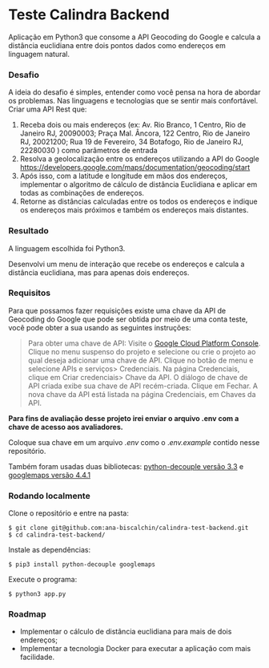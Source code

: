 
# Teste Calindra Backend
Aplicação em Python3 que consome a API Geocoding do Google e calcula a distância euclidiana entre dois pontos dados como endereços em linguagem natural.

### Desafio
A ideia do desafio é simples, entender como você pensa na hora de abordar os
problemas. Nas linguagens e tecnologias que se sentir mais confortável.
Criar uma API Rest que:
1) Receba dois ou mais endereços (ex: Av. Rio Branco, 1 Centro, Rio de Janeiro RJ,
20090003; Praça Mal. Âncora, 122 Centro, Rio de Janeiro RJ, 20021200; Rua 19 de
Fevereiro, 34 Botafogo, Rio de Janeiro RJ, 22280030 ) como parâmetros de entrada
2) Resolva a geolocalização entre os endereços utilizando a API do Google
https://developers.google.com/maps/documentation/geocoding/start
3) Após isso, com a latitude e longitude em mãos dos endereços, implementar o algoritmo de
cálculo de distância Euclidiana e aplicar em todas as combinações de endereços.
4) Retorne as distâncias calculadas entre os todos os endereços e indique os endereços
mais próximos e também os endereços mais distantes.

### Resultado

A linguagem escolhida foi Python3.

Desenvolvi um menu de interação que recebe os endereços e calcula a distância euclidiana, mas para apenas dois endereços.

### Requisitos
Para que possamos fazer requisições existe uma chave da API de Geocoding do Google que pode ser obtida por meio de uma conta teste, você pode obter a sua usando as seguintes instruções: 

>   Para obter uma chave de API: Visite o [Google Cloud Platform Console](https://console.cloud.google.com/). 
    Clique no menu suspenso do projeto e selecione ou crie o projeto ao qual deseja adicionar uma chave de API. 
    Clique no botão de menu e selecione APIs e serviços> Credenciais. 
    Na página Credenciais, clique em Criar credenciais> Chave da API. 
    O diálogo de chave de API criada exibe sua chave de API recém-criada. Clique em Fechar. 
    A nova chave da API está listada na página Credenciais, em Chaves da API.

**Para fins de avaliação desse projeto irei enviar o arquivo .env  com a chave de acesso aos avaliadores.** 

Coloque sua chave em um arquivo *.env* como o ._env.example_ contido nesse repositório.

Também foram usadas duas bibliotecas: [python-decouple versão 3.3](https://pypi.org/project/python-decouple/) e [googlemaps versão 4.4.1](https://pypi.org/project/googlemaps/)


### Rodando localmente

Clone o repositório e entre na pasta:

    $ git clone git@github.com:ana-biscalchin/calindra-test-backend.git
    $ cd calindra-test-backend/


Instale as dependências: 

    $ pip3 install python-decouple googlemaps

Execute o programa: 

    $ python3 app.py

### Roadmap

 - Implementar o cálculo de distância euclidiana para mais de dois endereços;
 - Implementar a tecnologia Docker para executar a aplicação com mais facilidade.
